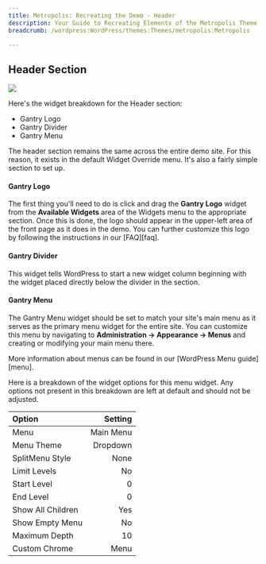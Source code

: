 ```yaml
---
title: Metropolis: Recreating the Demo - Header
description: Your Guide to Recreating Elements of the Metropolis Theme for WordPress
breadcrumb: /wordpress:WordPress/themes:Themes/metropolis:Metropolis

---
```


Header Section
-----
![][demo8]

Here's the widget breakdown for the Header section:

* Gantry Logo
* Gantry Divider
* Gantry Menu

The header section remains the same across the entire demo site. For this reason, it exists in the default Widget Override menu. It's also a fairly simple section to set up.

#### Gantry Logo
The first thing you'll need to do is click and drag the **Gantry Logo** widget from the **Available Widgets** area of the Widgets menu to the appropriate section. Once this is done, the logo should appear in the upper-left area of the front page as it does in the demo. You can further customize this logo by following the instructions in our [FAQ][faq].

#### Gantry Divider
This widget tells WordPress to start a new widget column beginning with the widget placed directly below the divider in the section.

#### Gantry Menu
The Gantry Menu widget should be set to match your site's main menu as it serves as the primary menu widget for the entire site. You can customize this menu by navigating to **Administration -> Appearance -> Menus** and creating or modifying your main menu there. 

More information about menus can be found in our [WordPress Menu guide][menu].

Here is a breakdown of the widget options for this menu widget. Any options not present in this breakdown are left at default and should not be adjusted.

| Option | Setting |
|:-------|------:|
| Menu | Main Menu |
| Menu Theme | Dropdown |
| SplitMenu Style | None |
| Limit Levels | No |
| Start Level | 0 |
| End Level | 0 |
| Show All Children | Yes |
| Show Empty Menu | No |
| Maximum Depth | 10 |
| Custom Chrome | Menu |

[demo8]: assets/wp_metropolis_demo_8.jpeg